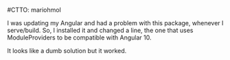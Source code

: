 #CTTO: mariohmol

I was updating my Angular and had a problem with this package, whenever I serve/build. So, I installed it and changed a line, the one that uses ModuleProviders to be compatible with Angular 10.


It looks like a dumb solution but it worked.
